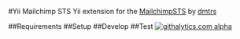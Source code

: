 #Yii Mailchimp STS
Yii extension for the [MailchimpSTS](http://apidocs.mailchimp.com/sts/) by [dmtrs](http://github.com/dmtrs)

##Requirements
##Setup
##Develop
##Test
[![githalytics.com alpha](https://cruel-carlota.pagodabox.com/10dbfe030d11ca8bb3d087f23e50dc0c "githalytics.com")](http://githalytics.com/dmtrs/yii-mailchimpsts)
